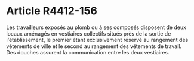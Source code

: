 # Article R4412-156

  
Les travailleurs exposés au plomb ou à ses composés disposent de deux locaux aménagés en vestiaires collectifs situés près de la sortie de l'établissement, le premier étant exclusivement réservé au rangement des vêtements de ville et le second au rangement des vêtements de travail.   
Des douches assurent la communication entre les deux vestiaires.